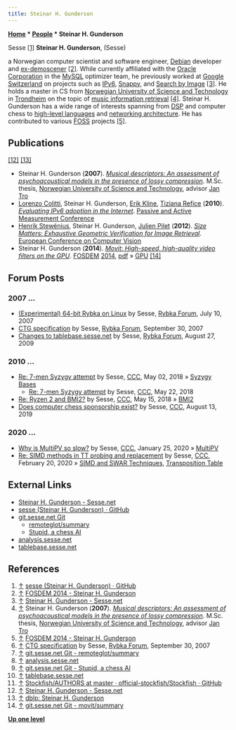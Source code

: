 ```yaml
---
title: Steinar H. Gunderson
---
```

**[Home](Home "Home") \* [People](People "People") \* Steinar H. Gunderson**



 [](https://github.com/sesse) Sesse <a id="cite-note-1" href="#cite-ref-1">[1]</a> 
**Steinar H. Gunderson**, (Sesse)  

a Norwegian computer scientist and software engineer, [Debian](https://en.wikipedia.org/wiki/Debian) developer and [ex-demoscener](https://en.wikipedia.org/wiki/Demoscene) <a id="cite-note-2" href="#cite-ref-2">[2]</a>.
While currently affiliated with the [Oracle Corporation](https://en.wikipedia.org/wiki/Oracle_Corporation) in the [MySQL](https://en.wikipedia.org/wiki/MySQL) optimizer team, he previously worked at [Google](index.php?title=Google&action=edit&redlink=1 "Google (page does not exist)") [Switzerland](https://en.wikipedia.org/wiki/Switzerland) on projects such as [IPv6](https://en.wikipedia.org/wiki/IPv6), [Snappy](https://en.wikipedia.org/wiki/Snappy_%28software%29), and [Search by Image](https://en.wikipedia.org/wiki/Google_Images) <a id="cite-note-3" href="#cite-ref-3">[3]</a>. 
He holds a master in CS from [Norwegian University of Science and Technology](https://en.wikipedia.org/wiki/Norwegian_University_of_Science_and_Technology) in [Trondheim](https://en.wikipedia.org/wiki/Trondheim) on the topic of [music information retrieval](https://en.wikipedia.org/wiki/Music_information_retrieval) <a id="cite-note-4" href="#cite-ref-4">[4]</a>. 
Steinar H. Gunderson has a wide range of interests spanning from [DSP](https://en.wikipedia.org/wiki/Digital_signal_processing) and computer chess to [high-level languages](https://en.wikipedia.org/wiki/High-level_programming_language) and [networking architecture](https://en.wikipedia.org/wiki/Network_architecture). He has contributed to various [FOSS](https://en.wikipedia.org/wiki/Free_and_open-source_software) projects <a id="cite-note-5" href="#cite-ref-5">[5]</a>. 



## Publications


<a id="cite-note-12" href="#cite-ref-12">[12]</a> <a id="cite-note-13" href="#cite-ref-13">[13]</a>



* Steinar H. Gunderson (**2007**). *[Musical descriptors: An assessment of psychoacoustical models in the presence of lossy compression](http://descriptors.sesse.net/)*. M.Sc. thesis, [Norwegian University of Science and Technology](https://en.wikipedia.org/wiki/Norwegian_University_of_Science_and_Technology), advisor [Jan Tro](https://www.ntnu.edu/employees/jantro)
* [Lorenzo Colitti](https://dblp.uni-trier.de/pers/hd/c/Colitti:Lorenzo), Steinar H. Gunderson, [Erik Kline](https://dblp.uni-trier.de/pers/hd/k/Kline:Erik), [Tiziana Refice](https://dblp.uni-trier.de/pers/hd/r/Refice:Tiziana) (**2010**). *[Evaluating IPv6 adoption in the Internet](https://link.springer.com/chapter/10.1007/978-3-642-12334-4_15)*. [Passive and Active Measurement Conference](https://dblp.uni-trier.de/db/conf/pam/pam2010.html)
* [Henrik Stewénius](https://scholar.google.com/citations?user=2cn46OkAAAAJ&hl=en), Steinar H. Gunderson, [Julien Pilet](https://dblp.uni-trier.de/pers/hd/p/Pilet:Julien) (**2012**). *[Size Matters: Exhaustive Geometric Verification for Image Retrieval](https://link.springer.com/chapter/10.1007/978-3-642-33709-3_48)*. [European Conference on Computer Vision](https://dblp.uni-trier.de/db/conf/eccv/eccv2012-2.html)
* Steinar H. Gunderson (**2014**). *[Movit: High-speed, high-quality video filters on the GPU](https://archive.fosdem.org/2014/schedule/event/movit/)*. [FOSDEM](https://en.wikipedia.org/wiki/FOSDEM) [2014](https://archive.fosdem.org/2014/), [pdf](https://movit.sesse.net/movit-fosdem2014.pdf) » [GPU](GPU "GPU") <a id="cite-note-14" href="#cite-ref-14">[14]</a>


## Forum Posts


### 2007 ...


* [(Experimental) 64-bit Rybka on Linux](http://rybkaforum.net/cgi-bin/rybkaforum/topic_show.pl?tid=1690) by Sesse, [Rybka Forum](Computer_Chess_Forums "Computer Chess Forums"), July 10, 2007
* [CTG specification](http://rybkaforum.net/cgi-bin/rybkaforum/topic_show.pl?tid=2319) by Sesse, [Rybka Forum](Computer_Chess_Forums "Computer Chess Forums"), September 30, 2007
* [Changes to tablebase.sesse.net](http://rybkaforum.net/cgi-bin/rybkaforum/topic_show.pl?tid=12312) by Sesse, [Rybka Forum](Computer_Chess_Forums "Computer Chess Forums"), August 27, 2009


### 2010 ...


* [Re: 7-men Syzygy attempt](http://www.talkchess.com/forum3/viewtopic.php?f=7&t=66797&start=246) by Sesse, [CCC](CCC "CCC"), May 02, 2018 » [Syzygy Bases](Syzygy_Bases "Syzygy Bases")
	+ [Re: 7-men Syzygy attempt](http://www.talkchess.com/forum3/viewtopic.php?f=7&t=66797&start=328) by Sesse, [CCC](CCC "CCC"), May 22, 2018
* [Re: Ryzen 2 and BMI2?](http://www.talkchess.com/forum3/viewtopic.php?f=7&t=67432&start=3) by Sesse, [CCC](CCC "CCC"), May 15, 2018 » [BMI2](BMI2 "BMI2")
* [Does computer chess sponsorship exist?](http://www.talkchess.com/forum3/viewtopic.php?f=2&t=71537) by Sesse, [CCC](CCC "CCC"), August 13, 2019


### 2020 ...


* [Why is MultiPV so slow?](http://www.talkchess.com/forum3/viewtopic.php?f=7&t=72910) by Sesse, [CCC](CCC "CCC"), January 25, 2020 » [MultiPV](Principal_Variation#MultiPV "Principal Variation")
* [Re: SIMD methods in TT probing and replacement](http://www.talkchess.com/forum3/viewtopic.php?f=7&t=73126&start=11) by Sesse, [CCC](CCC "CCC"), February 20, 2020 » [SIMD and SWAR Techniques](SIMD_and_SWAR_Techniques "SIMD and SWAR Techniques"), [Transposition Table](Transposition_Table "Transposition Table")


## External Links


* [Steinar H. Gunderson - Sesse.net](https://www.sesse.net/)
* [sesse (Steinar H. Gunderson) · GitHub](https://github.com/sesse)
* [git.sesse.net Git](https://git.sesse.net/)
	+ [remoteglot/summary](https://git.sesse.net/?p=remoteglot;a=summary)
	+ [Stupid, a chess AI](https://git.sesse.net/?p=stupid)
* [analysis.sesse.net](http://analysis.sesse.net/)
* [tablebase.sesse.net](http://tablebase.sesse.net/)


## References


1. <a id="cite-ref-1" href="#cite-note-1">↑</a> [sesse (Steinar H. Gunderson) · GitHub](https://github.com/sesse)
2. <a id="cite-ref-2" href="#cite-note-2">↑</a> [FOSDEM 2014 - Steinar H. Gunderson](https://archive.fosdem.org/2014/schedule/speaker/steinar_h_gunderson/)
3. <a id="cite-ref-3" href="#cite-note-3">↑</a> [Steinar H. Gunderson - Sesse.net](https://www.sesse.net/)
4. <a id="cite-ref-4" href="#cite-note-4">↑</a> Steinar H. Gunderson (**2007**). *[Musical descriptors: An assessment of psychoacoustical models in the presence of lossy compression](http://descriptors.sesse.net/)*. M.Sc. thesis, [Norwegian University of Science and Technology](https://en.wikipedia.org/wiki/Norwegian_University_of_Science_and_Technology), advisor [Jan Tro](https://www.ntnu.edu/employees/jantro)
5. <a id="cite-ref-5" href="#cite-note-5">↑</a> [FOSDEM 2014 - Steinar H. Gunderson](https://archive.fosdem.org/2014/schedule/speaker/steinar_h_gunderson/)
6. <a id="cite-ref-6" href="#cite-note-6">↑</a> [CTG specification](http://rybkaforum.net/cgi-bin/rybkaforum/topic_show.pl?tid=2319) by Sesse, [Rybka Forum](Computer_Chess_Forums "Computer Chess Forums"), September 30, 2007
7. <a id="cite-ref-7" href="#cite-note-7">↑</a> [git.sesse.net Git - remoteglot/summary](https://git.sesse.net/?p=remoteglot;a=summary)
8. <a id="cite-ref-8" href="#cite-note-8">↑</a> [analysis.sesse.net](http://analysis.sesse.net/)
9. <a id="cite-ref-9" href="#cite-note-9">↑</a> [git.sesse.net Git - Stupid, a chess AI](https://git.sesse.net/?p=stupid)
10. <a id="cite-ref-10" href="#cite-note-10">↑</a> [tablebase.sesse.net](http://tablebase.sesse.net/)
11. <a id="cite-ref-11" href="#cite-note-11">↑</a> [Stockfish/AUTHORS at master · official-stockfish/Stockfish · GitHub](https://github.com/official-stockfish/Stockfish/blob/master/AUTHORS)
12. <a id="cite-ref-12" href="#cite-note-12">↑</a> [Steinar H. Gunderson - Sesse.net](https://www.sesse.net/)
13. <a id="cite-ref-13" href="#cite-note-13">↑</a> [dblp: Steinar H. Gunderson](https://dblp.uni-trier.de/pers/hd/g/Gunderson:Steinar_H=)
14. <a id="cite-ref-14" href="#cite-note-14">↑</a> [git.sesse.net Git - movit/summary](https://git.sesse.net/?p=movit)

**[Up one level](People "People")**







 
